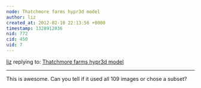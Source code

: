 ```yaml
---
node: Thatchmore farms hypr3d model
author: liz
created_at: 2012-02-10 22:13:56 +0000
timestamp: 1328912036
nid: 772
cid: 450
uid: 7
---
```




[liz](../profile/liz) replying to: [Thatchmore farms hypr3d model](../notes/warren/2-10-2012/thatchmore-farms-hypr3d-model)

----
This is awesome. Can you tell if it used all 109 images or chose a subset?